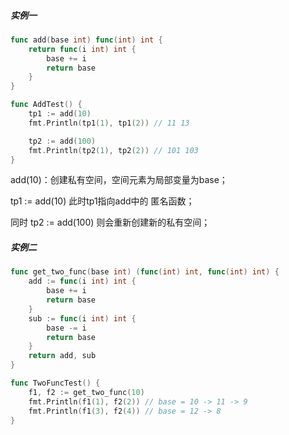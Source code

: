 ##### 实例一

```go
func add(base int) func(int) int {
	return func(i int) int {
		base += i
		return base
	}
}

func AddTest() {
	tp1 := add(10)
	fmt.Println(tp1(1), tp1(2)) // 11 13

	tp2 := add(100)
	fmt.Println(tp2(1), tp2(2)) // 101 103
}
```

add(10)：创建私有空间，空间元素为局部变量为base；

tp1 := add(10) 此时tp1指向add中的 匿名函数；

同时 tp2 := add(100) 则会重新创建新的私有空间；



##### 实例二

```go
func get_two_func(base int) (func(int) int, func(int) int) {
	add := func(i int) int {
		base += i
		return base
	}
	sub := func(i int) int {
		base -= i
		return base
	}
	return add, sub
}

func TwoFuncTest() {
	f1, f2 := get_two_func(10)
	fmt.Println(f1(1), f2(2)) // base = 10 -> 11 -> 9
	fmt.Println(f1(3), f2(4)) // base = 12 -> 8
}
```

